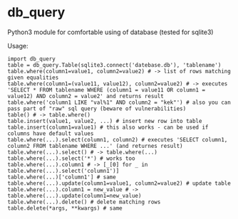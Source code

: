 # db_query
Python3 module for comfortable using of database (tested for sqlite3)

Usage:

    import db_query
    table = db_query.Table(sqlite3.connect('datebase.db'), 'tablename')
    table.where(column1=value1, column2=value2) # -> list of rows matching given equalities
    table.where(column1=(value11, value12), column2=value2) # -> executes 'SELECT * FROM tablename WHERE (column1 = value11 OR column1 = value12) AND column2 = value2' and returns result
    table.where('column1 LIKE "val%1" AND column2 = "kek"') # also you can pass part of "raw" sql query (beware of vulnerabilities)
    table() # -> table.where()
    table.insert(value1, value2, ...) # insert new row into table
    table.insert(column1=value1) # this also works - can be used if columns have default values
    table.where(...).select(column1, column2) # executes 'SELECT column1, column2 FROM tablename WHERE ...' (and returnes result)
    table.where(...).select() # -> table.where(...)
    table.where(...).select('*') # works too
    table.where(...).column1 # -> [_[0] for _ in table.where(...).select('column1')]
    table.where(...)['column1'] # same
    table.where(...).update(column1=value1, column2=value2) # update table
    table.where(...).column1 = new_value # -> table.where(...).update(column1=new_value)
    table.where(...).delete() # delete matching rows
    table.delete(*args, **kwargs) # same
